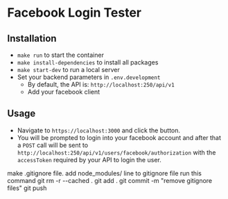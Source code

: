 # Facebook Login Tester

## Installation
- `make run` to start the container
- `make install-dependencies` to install all packages
- `make start-dev` to run a local server
- Set your backend parameters in `.env.development`
    - By default, the API is: `http://localhost:250/api/v1`
    - Add your facebook client

## Usage
- Navigate to `https://localhost:3000` and click the button.
- You will be prompted to login into your facebook account and after that a `POST` call will be sent to `http://localhost:250/api/v1/users/facebook/authorization` with the `accessToken` required by your API to login the user.

make .gitignore file.
add node_modules/ line to gitignore file
run this command 
git rm -r --cached .
git add .
git commit -m "remove gitignore files"
git push